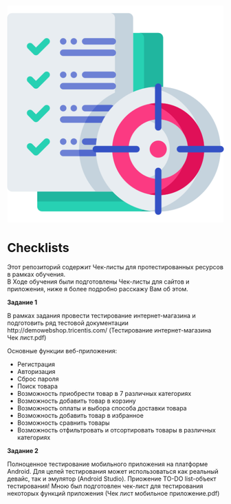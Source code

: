 ![Header](https://github.com/RomanRRC/Checklists/blob/8df1f34d3e4a8b8a57fd673987dd210fae855ade/mood-board.png)
# Checklists
Этот репозиторий содержит Чек-листы для протестированных ресурсов в рамках обучения.
<br>В Ходе обучения были подготовлены Чек-листы для сайтов и приложения, ниже я более подробно расскажу Вам об этом.

<p><strong> Задание 1 </strong></p> 
В рамках задания провести тестирование интернет-магазина и подготовить ряд тестовой документации http://demowebshop.tricentis.com/  (Тестирование интернет-магазина Чек лист.pdf)

Основные функции веб-приложения:

- Регистрация
- Авторизация
- Сброс пароля
- Поиск товара
- Возможность приобрести товар в 7 различных категориях
- Возможность добавить товар в корзину
- Возможность оплаты и выбора способа доставки товара
- Возможность добавить товар в избранное
- Возможность сравнить товары
- Возможность отфильтровать и отсортировать товары в различных категориях

<p><strong> Задание 2 </strong></p> 
Полноценное тестирование мобильного приложения на платформе Android. Для целей тестирования может использоваться как реальный девайс, так и эмулятор (Android Studio). Приожение TO-DO list-объект тестирования! Мною был подготовлен чек-лист для тестирования некоторых функций приложения (Чек лист мобильное приложение.pdf)


